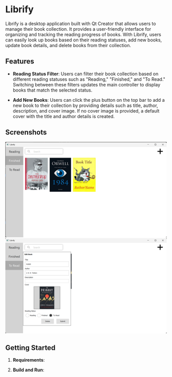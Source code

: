 # Librify

Librify is a desktop application built with Qt Creator that allows users to manage their book collection. It provides a user-friendly interface for organizing and tracking the reading progress of books. With Librify, users can easily look up books based on their reading statuses, add new books, update book details, and delete books from their collection.

## Features

- **Reading Status Filter**: Users can filter their book collection based on different reading statuses such as "Reading," "Finished," and "To Read." Switching between these filters updates the main controller to display books that match the selected status.

- **Add New Books**: Users can click the plus button on the top bar to add a new book to their collection by providing details such as title, author, description, and cover image. If no cover image is provided, a default cover with the title and author details is created.

## Screenshots

![](/img/base_view.png)
![](/img/edit_book_view.png)

## Getting Started

1. **Requirements**:

2. **Build and Run**:
